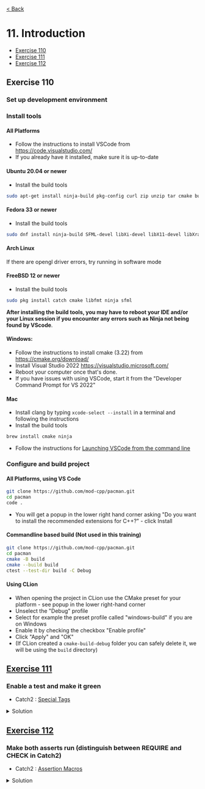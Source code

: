 [< Back](README.md)

# 11. Introduction

* [Exercise 110](#exercise-110)
* [Exercise 111](#exercise-111)
* [Exercise 112](#exercise-112)

## Exercise 110

### Set up development environment

### Install tools

#### All Platforms

* Follow the instructions to install VSCode from https://code.visualstudio.com/
* If you already have it installed, make sure it is up-to-date

#### Ubuntu 20.04 or newer

* Install the build tools

```bash
sudo apt-get install ninja-build pkg-config curl zip unzip tar cmake build-essential libx11-dev libxrandr-dev libxi-dev libudev-dev libgl1-mesa-dev clang-12 g++-10
```

#### Fedora 33 or newer

* Install the build tools

```bash
sudo dnf install ninja-build SFML-devel libXi-devel libX11-devel libXrandr-devel mesa-libGL-devel systemd-devel
```

#### Arch Linux

If there are opengl driver errors, try running in software mode

#### FreeBSD 12 or newer

* Install the build tools

```bash
sudo pkg install catch cmake libfmt ninja sfml
```

**After installing the build tools, you may have to reboot your IDE and/or your Linux
session if you encounter any errors such as Ninja not being found by VScode**.

#### Windows:

* Follow the instructions to install cmake (3.22) from https://cmake.org/download/
* Install Visual Studio 2022 https://visualstudio.microsoft.com/
* Reboot your computer once that's done.
* If you have issues with using VSCode, start it from the "Developer Command Prompt
  for VS 2022"

#### Mac

* Install clang by typing `xcode-select --install` in a terminal and following the
  instructions
* Install the build tools

```bash
brew install cmake ninja
```

* Follow the instructions for [Launching VSCode from the command line][4]

### Configure and build project

#### All Platforms, using VS Code

```bash
git clone https://github.com/mod-cpp/pacman.git
cd pacman
code .
```

* You will get a popup in the lower right hand corner asking "Do you want to install
  the recommended extensions for C++?" - click Install

#### Commandline based build (Not used in this training)

```bash
git clone https://github.com/mod-cpp/pacman.git
cd pacman
cmake -B build
cmake --build build
ctest --test-dir build -C Debug
```

#### Using CLion

* When opening the project in CLion use the CMake preset for your platform - see popup
  in the lower right-hand corner
* Unselect the "Debug" profile
* Select for example the preset profile called "windows-build" if you are on Windows
* Enable it by checking the checkbox "Enable profile"
* Click "Apply" and "OK"
* (If CLion created a `cmake-build-debug` folder you can safely delete it, we will be
  using the `build` directory)

## [Exercise 111][1]

### Enable a test and make it green

* Catch2 : [Special Tags][3]

<details>
   <summary>Solution</summary>

```cpp
TEST_CASE("Exercise 111 : Enable a test and make it green", "[11]") {
  REQUIRE(true == true);
}
```

</details>

## [Exercise 112][1]

### Make both asserts run (distinguish between REQUIRE and CHECK in Catch2)

* Catch2 : [Assertion Macros][2]

<details>
   <summary>Solution</summary>

```cpp
TEST_CASE("Exercise 112 : Make both asserts run (distinguish between REQUIRE and CHECK in Catch2)", "[11]") {
  CHECK(true == true);
  CHECK(true == true);
}
```

</details>

[1]: 11_exercises.cpp
[2]: https://github.com/catchorg/Catch2/blob/v2.x/docs/assertions.md
[3]: https://github.com/catchorg/Catch2/blob/v2.x/docs/test-cases-and-sections.md#special-tags
[4]: https://code.visualstudio.com/docs/setup/mac#_launching-from-the-command-line
